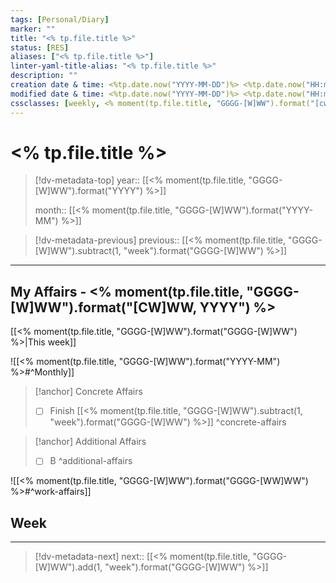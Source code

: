 ```yaml
---
tags: [Personal/Diary]
marker: ""
title: "<% tp.file.title %>"
status: [RES]
aliases: ["<% tp.file.title %>"]
linter-yaml-title-alias: "<% tp.file.title %>"
description: ""
creation date & time: <%tp.date.now("YYYY-MM-DD")%> <%tp.date.now("HH:mm")%>
modified date & time: <%tp.date.now("YYYY-MM-DD")%> <%tp.date.now("HH:mm")%>
cssclasses: [weekly, <% moment(tp.file.title, "GGGG-[W]WW").format("[cw]ww").toLowerCase() %>]
---
```


# <% tp.file.title %>

> [!dv-metadata-top]
> year:: [[<% moment(tp.file.title, "GGGG-[W]WW").format("YYYY") %>]]
> 
> month:: [[<% moment(tp.file.title, "GGGG-[W]WW").format("YYYY-MM") %>]]

> [!dv-metadata-previous]
> previous:: [[<% moment(tp.file.title, "GGGG-[W]WW").subtract(1, "week").format("GGGG-[W]WW") %>]]

- - -

## My Affairs - <% moment(tp.file.title, "GGGG-[W]WW").format("[CW]WW, YYYY") %>

[[<% moment(tp.file.title, "GGGG-[W]WW").format("GGGG-[W]WW") %>|This week]]

![[<% moment(tp.file.title, "GGGG-[W]WW").format("YYYY-MM") %>#^Monthly]]

> [!anchor] Concrete Affairs
>
> - [ ] Finish [[<% moment(tp.file.title, "GGGG-[W]WW").subtract(1, "week").format("GGGG-[W]WW") %>]]
^concrete-affairs

> [!anchor] Additional Affairs
>
> - [ ] B
^additional-affairs

![[<% moment(tp.file.title, "GGGG-[W]WW").format("GGGG-[WW]WW") %>#^work-affairs]]

## Week

- - -

> [!dv-metadata-next]
> next:: [[<% moment(tp.file.title, "GGGG-[W]WW").add(1, "week").format("GGGG-[W]WW") %>]]
